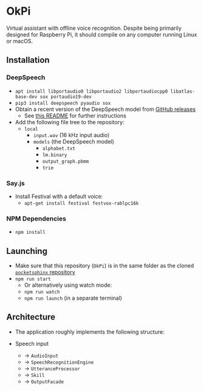 # OkPi
Virtual assistant with offline voice recognition. Despite being primarily designed for Raspberry Pi, it should compile on any computer running Linux or macOS.

## Installation

### DeepSpeech
* `apt install libportaudio0 libportaudio2 libportaudiocpp0 libatlas-base-dev sox portaudio19-dev`
* `pip3 install deepspeech pyaudio sox`
* Obtain a recent version of the DeepSpeech model from [GitHub releases](https://github.com/mozilla/DeepSpeech/releases)
    * See [this README](https://github.com/mozilla/DeepSpeech#getting-the-pre-trained-model) for further instructions
* Add the following file tree to the repository:
    * `local`
        * `input.wav` (16 kHz input audio)
        * `models` (the DeepSpeech model)
            * `alphabet.txt`
            * `lm.binary`
            * `output_graph.pbmm`
            * `trie`

### Say.js
* Install Festival with a default voice:
    * `apt-get install festival festvox-rablpc16k`

### NPM Dependencies
* `npm install`

## Launching
* Make sure that this repository (`OkPi`) is in the same folder as the cloned [`pocketsphinx` repository](https://github.com/cmusphinx/pocketsphinx)
* `npm run start`
    * Or alternatively using watch mode:
    * `npm run watch`
    * `npm run launch` (in a separate terminal)

## Architecture
* The application roughly implements the following structure:

* Speech input 
    * -> `AudioInput`
    * -> `SpeechRecognitionEngine`
    * -> `UtteranceProcessor`
    * -> `Skill`
    * -> `OutputFacade`
